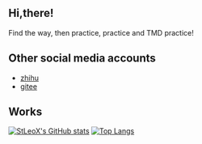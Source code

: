 ## Hi,there!
Find the way, then practice, practice and TMD practice!

## Other social media accounts
- [zhihu](https://www.zhihu.com/people/stleox)
- [gitee](https://gitee.com/stleox)

## Works
[![StLeoX's GitHub stats](https://github-readme-stats.vercel.app/api?username=StLeoX&show_icons=true&theme=dracula)](https://github.com/anuraghazra/github-readme-stats)
[![Top Langs](https://github-readme-stats.vercel.app/api/top-langs/?username=StLeoX&layout=compact)](https://github.com/anuraghazra/github-readme-stats)


